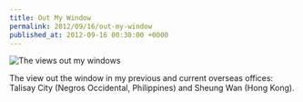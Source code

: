 ```yaml
---
title: Out My Window
permalink: 2012/09/16/out-my-window
published_at: 2012-09-16 00:30:00 +0000
---
```


 ![The views out my windows](squarespace/images/ss/a8a24a9c9146.jpg)

The view out the window in my previous and current overseas offices: Talisay City (Negros Occidental, Philippines) and Sheung Wan (Hong Kong).

